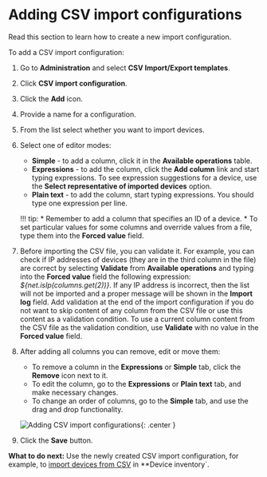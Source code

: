 # Adding CSV import configurations

Read this section to learn how to create a new import configuration.

To add a CSV import configuration:

1. Go to **Administration** and select **CSV Import/Export templates**.
2. Click **CSV import configuration**.
3. Click the **Add** icon.
4. Provide a name for a configuration.
5. From the list select whether you want to import devices.
6. Select one of editor modes:

    * **Simple** - to add a column, click it in the **Available operations** table.
    * **Expressions** - to add the column, click the **Add column** link and start typing expressions. To see expression suggestions for a device, use the **Select representative of imported devices** option.
    * **Plain text** - to add the column, start typing expressions. You should type one expression per line.

    !!! tip:
        * Remember to add a column that specifies an ID of a device.
        * To set particular values for some columns and override values from a file, type them into the **Forced value** field.

7. Before importing the CSV file, you can validate it. For example, you can check if IP addresses of devices (they are in the third column in the file) are correct by selecting **Validate** from **Available operations** and typing into the **Forced value** field the following expression: *${net.isIp(columns.get(2))}*. If any IP address is incorrect, then the list will not be imported and a proper message will be shown in the **Import log** field. Add validation at the end of the import configuration if you do not want to skip content of any column from the CSV file or use this content as a validation condition. To use a current column content from the CSV file as the validation condition, use **Validate** with no value in the **Forced value** field.

8. After adding all columns you can remove, edit or move them:

    * To remove a column in the **Expressions** or **Simple** tab, click the **Remove** icon next to it.
    * To edit the column, go to the **Expressions** or **Plain text** tab, and make necessary changes.
    * To change an order of columns, go to the **Simple** tab, and use the drag and drop functionality.

    ![Adding CSV import configurations](images/adding_new_CSV_import_configuration.png){: .center }

9. Click the **Save** button.

**What to do next:** Use the newly created CSV import configuration, for example, to [import devices from CSV](../../Device_Actions/DA_Importing_devices_from_CSV.html) in **Device inventory`.
